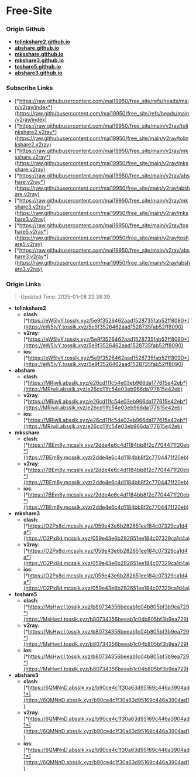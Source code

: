 # Free-Site

### Origin Github

- [**tolinkshare2.github.io**](https://github.com/tolinkshare2/tolinkshare2.github.io)
- [**abshare.github.io**](https://github.com/abshare/abshare.github.io)
- [**mksshare.github.io**](https://github.com/mksshare/mksshare.github.io)
- [**mkshare3.github.io**](https://github.com/mkshare3/mkshare3.github.io)
- [**toshare5.github.io**](https://github.com/toshare5/toshare5.github.io)
- [**abshare3.github.io**](https://github.com/abshare3/abshare3.github.io)

### Subscribe Links

- [*https://raw.githubusercontent.com/mai19950/free_site/refs/heads/main/v2ray/index*](https://raw.githubusercontent.com/mai19950/free_site/refs/heads/main/v2ray/index)
- [*https://raw.githubusercontent.com/mai19950/free_site/main/v2ray/tolinkshare2.v2ray*](https://raw.githubusercontent.com/mai19950/free_site/main/v2ray/tolinkshare2.v2ray)
- [*https://raw.githubusercontent.com/mai19950/free_site/main/v2ray/mksshare.v2ray*](https://raw.githubusercontent.com/mai19950/free_site/main/v2ray/mksshare.v2ray)
- [*https://raw.githubusercontent.com/mai19950/free_site/main/v2ray/abshare.v2ray*](https://raw.githubusercontent.com/mai19950/free_site/main/v2ray/abshare.v2ray)
- [*https://raw.githubusercontent.com/mai19950/free_site/main/v2ray/mkshare3.v2ray*](https://raw.githubusercontent.com/mai19950/free_site/main/v2ray/mkshare3.v2ray)
- [*https://raw.githubusercontent.com/mai19950/free_site/main/v2ray/toshare5.v2ray*](https://raw.githubusercontent.com/mai19950/free_site/main/v2ray/toshare5.v2ray)
- [*https://raw.githubusercontent.com/mai19950/free_site/main/v2ray/abshare3.v2ray*](https://raw.githubusercontent.com/mai19950/free_site/main/v2ray/abshare3.v2ray)

### Origin Links

> Updated Time: 2025-01-08 22:38:39

- **tolinkshare2**
  - **clash**: [*https://eW5IvY.tosslk.xyz/5e9f3526462aad1528735fab52ff8090*](https://eW5IvY.tosslk.xyz/5e9f3526462aad1528735fab52ff8090)
  - **v2ray**: [*https://eW5IvY.tosslk.xyz/5e9f3526462aad1528735fab52ff8090*](https://eW5IvY.tosslk.xyz/5e9f3526462aad1528735fab52ff8090)
  - **ios**: [*https://eW5IvY.tosslk.xyz/5e9f3526462aad1528735fab52ff8090*](https://eW5IvY.tosslk.xyz/5e9f3526462aad1528735fab52ff8090)
- **abshare**
  - **clash**: [*https://MRiwli.absslk.xyz/e26cd11fc54e03eb966da177615e42eb*](https://MRiwli.absslk.xyz/e26cd11fc54e03eb966da177615e42eb)
  - **v2ray**: [*https://MRiwli.absslk.xyz/e26cd11fc54e03eb966da177615e42eb*](https://MRiwli.absslk.xyz/e26cd11fc54e03eb966da177615e42eb)
  - **ios**: [*https://MRiwli.absslk.xyz/e26cd11fc54e03eb966da177615e42eb*](https://MRiwli.absslk.xyz/e26cd11fc54e03eb966da177615e42eb)
- **mksshare**
  - **clash**: [*https://7BEm8y.mcsslk.xyz/2dde4e6c4d1184bb8f2c7704471f20eb*](https://7BEm8y.mcsslk.xyz/2dde4e6c4d1184bb8f2c7704471f20eb)
  - **v2ray**: [*https://7BEm8y.mcsslk.xyz/2dde4e6c4d1184bb8f2c7704471f20eb*](https://7BEm8y.mcsslk.xyz/2dde4e6c4d1184bb8f2c7704471f20eb)
  - **ios**: [*https://7BEm8y.mcsslk.xyz/2dde4e6c4d1184bb8f2c7704471f20eb*](https://7BEm8y.mcsslk.xyz/2dde4e6c4d1184bb8f2c7704471f20eb)
- **mkshare3**
  - **clash**: [*https://O2Px8d.mcsslk.xyz/059e43e6b282651ee184c07329ca1d4a*](https://O2Px8d.mcsslk.xyz/059e43e6b282651ee184c07329ca1d4a)
  - **v2ray**: [*https://O2Px8d.mcsslk.xyz/059e43e6b282651ee184c07329ca1d4a*](https://O2Px8d.mcsslk.xyz/059e43e6b282651ee184c07329ca1d4a)
  - **ios**: [*https://O2Px8d.mcsslk.xyz/059e43e6b282651ee184c07329ca1d4a*](https://O2Px8d.mcsslk.xyz/059e43e6b282651ee184c07329ca1d4a)
- **toshare5**
  - **clash**: [*https://MsHwcI.tosslk.xyz/b80734356beeab1c04b805bf3b9ea729*](https://MsHwcI.tosslk.xyz/b80734356beeab1c04b805bf3b9ea729)
  - **v2ray**: [*https://MsHwcI.tosslk.xyz/b80734356beeab1c04b805bf3b9ea729*](https://MsHwcI.tosslk.xyz/b80734356beeab1c04b805bf3b9ea729)
  - **ios**: [*https://MsHwcI.tosslk.xyz/b80734356beeab1c04b805bf3b9ea729*](https://MsHwcI.tosslk.xyz/b80734356beeab1c04b805bf3b9ea729)
- **abshare3**
  - **clash**: [*https://6QMNnD.absslk.xyz/b90ce4c1f30a63d95169c446a3904ad1*](https://6QMNnD.absslk.xyz/b90ce4c1f30a63d95169c446a3904ad1)
  - **v2ray**: [*https://6QMNnD.absslk.xyz/b90ce4c1f30a63d95169c446a3904ad1*](https://6QMNnD.absslk.xyz/b90ce4c1f30a63d95169c446a3904ad1)
  - **ios**: [*https://6QMNnD.absslk.xyz/b90ce4c1f30a63d95169c446a3904ad1*](https://6QMNnD.absslk.xyz/b90ce4c1f30a63d95169c446a3904ad1)
